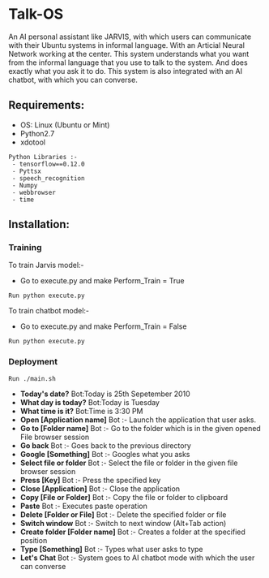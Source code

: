 # Talk-OS
An AI personal assistant like JARVIS, with which users can communicate with their Ubuntu systems in informal language. With an Articial Neural Network working at the center. This system understands what you want from the informal language that you use to talk to the system. And does exactly what you ask it to do.
This system is also integrated with an AI chatbot, with which you can converse.

## Requirements:
- OS: Linux (Ubuntu or Mint)
- Python2.7
- xdotool

```
Python Libraries :-
 - tensorflow==0.12.0
 - Pyttsx
 - speech_recognition
 - Numpy
 - webbrowser
 - time
```

## Installation:
### Training
To train Jarvis model:-
- Go to execute.py and make Perform_Train = True
```
Run python execute.py
```

To train chatbot model:-
- Go to execute.py and make Perform_Train = False
```
Run python execute.py
```

### Deployment
```
Run ./main.sh
```
* **Today's date?**
Bot:Today is 25th Sepetember 2010
* **What day is today?**
Bot:Today is Tuesday
* **What time is it?**
Bot:Time is 3:30 PM
* **Open [Application name]**
Bot :- Launch the application that user asks.
* **Go to [Folder name]**
Bot :- Go to the folder which is in the given opened File browser session
* **Go back**
Bot :- Goes back to the previous directory
* **Google [Something]**
Bot :- Googles what you asks
* **Select file or folder**
Bot :- Select the file or folder in the given file browser session
* **Press [Key]**
Bot :- Press the specified key
* **Close [Application]**
Bot :- Close the application
* **Copy [File or Folder]**
Bot :- Copy the file or folder to clipboard
* **Paste**
Bot :- Executes paste operation
* **Delete [Folder or File]**
Bot :- Delete the specified folder or file
* **Switch window**
Bot :- Switch to next window (Alt+Tab action)
* **Create folder [Folder name]**
Bot :- Creates a folder at the specified position
* **Type [Something]**
Bot :- Types what user asks to type
* **Let's Chat**
Bot :- System goes to AI chatbot mode with which the user can converse
